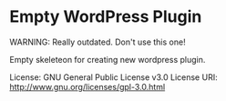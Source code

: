 Empty WordPress Plugin
======================

WARNING: Really outdated. Don't use this one!

Empty skeleteon for creating new wordpress plugin.

License: GNU General Public License v3.0
License URI: http://www.gnu.org/licenses/gpl-3.0.html
